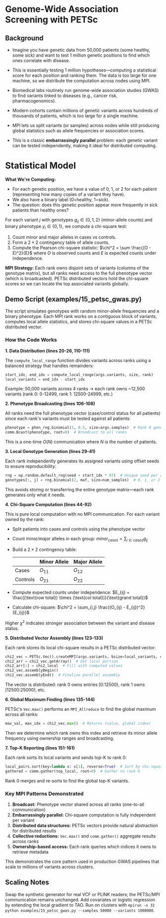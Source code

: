 # Genome-Wide Association Screening with PETSc

## Background

- Imagine you have genetic data from 50,000 patients (some healthy, some sick) and want to test 1 million genetic positions to find which ones correlate with disease. 

- This is essentially testing 1 million hypotheses—computing a statistical score for each position and ranking them. The data is too large for one machine, so we distribute the computation across nodes using MPI.

- Biomedical labs routinely run genome-wide association studies (GWAS) to find variants linked to diseases (e.g., cancer risk, pharmacogenomics).

- Modern cohorts contain millions of genetic variants across hundreds of thousands of patients, which is too large for a single machine.

- MPI lets us split variants (or samples) across nodes while still producing global statistics such as allele frequencies or association scores.

- This is a classic **embarrassingly parallel** problem: each genetic variant can be tested independently, making it ideal for distributed computing.

# Statistical Model

**What We're Computing:** 

- For each genetic position, we have a value of 0, 1, or 2 for each patient (representing how many copies of a variant they have).
- We also have a binary label (0=healthy, 1=sick). 
- The question: does this genetic position appear more frequently in sick patients than healthy ones?

For each variant $j$ with genotypes $g_{ij} \in \{0,1,2\}$ (minor-allele counts) and binary phenotype $y_i \in \{0,1\}$, we compute a chi-square test:
1. Count minor and major alleles in cases vs controls.
2. Form a $2 \times 2$ contingency table of allele counts.
3. Compute the Pearson chi-square statistic: $\chi^2 = \sum \frac{(O - E)^2}{E}$ where $O$ is observed counts and $E$ is expected counts under independence.

**MPI Strategy:** Each rank owns disjoint sets of variants (columns of the genotype matrix), but all ranks need access to the full phenotype vector (which is broadcasted). PETSc distributed vectors hold the chi-square scores so we can locate the top associated variants globally.

## Demo Script (examples/15_petsc_gwas.py)

The script simulates genotypes with random minor-allele frequencies and a binary phenotype. Each MPI rank works on a contiguous block of variants, computes local allele statistics, and stores chi-square values in a PETSc distributed vector.

### How the Code Works

**1. Data Distribution (lines 20-26, 110-111)**

The `compute_local_range` function divides variants across ranks using a balanced strategy that handles remainders:
```python
start_idx, end_idx = compute_local_range(args.variants, size, rank)
local_variants = end_idx - start_idx
```
Example: 50,000 variants across 4 ranks → each rank owns ~12,500 variants (rank 0: 0-12499, rank 1: 12500-24999, etc.)

**2. Phenotype Broadcasting (lines 106-108)**

All ranks need the full phenotype vector (case/control status for all patients) since each rank's variants must be tested against all patients:
```python
phenotype = phen_rng.binomial(1, 0.5, size=args.samples)  # Rank 0 generates
comm.Bcast(phenotype, root=0)  # Broadcast to all ranks
```
This is a one-time $O(N)$ communication where $N$ is the number of patients.

**3. Local Genotype Generation (lines 29-41)**

Each rank independently generates its assigned variants using offset seeds to ensure reproducibility:
```python
rng = np.random.default_rng(seed + start_idx * 97)  # Unique seed per rank
genotypes[:, j] = rng.binomial(2, maf, size=num_samples)  # 0, 1, or 2 copies
```
This avoids storing or transferring the entire genotype matrix—each rank generates only what it needs.

**4. Chi-Square Computation (lines 44-92)**

This is pure local computation with no MPI communication. For each variant owned by the rank:
- Split patients into cases and controls using the phenotype vector
- Count minor/major alleles in each group: $minor_{cases} = \sum_{i \in cases} g_{ij}$
- Build a $2 \times 2$ contingency table:

  |           | Minor Allele | Major Allele |
  |-----------|-------------|--------------|
  | Cases     | $O_{11}$    | $O_{12}$    |
  | Controls  | $O_{21}$    | $O_{22}$    |

- Compute expected counts under independence: $E_{ij} = \frac{(\text{row total}) \times (\text{col total})}{\text{grand total}}$
- Calculate chi-square: $\chi^2 = \sum_{i,j} \frac{(O_{ij} - E_{ij})^2}{E_{ij}}$

Higher $\chi^2$ indicates stronger association between the variant and disease status.

**5. Distributed Vector Assembly (lines 123-133)**

Each rank stores its local chi-square results in a PETSc distributed vector:
```python
chi2_vec = PETSc.Vec().createMPI(args.variants, bsize=local_variants, comm=PETSc.COMM_WORLD)
chi2_arr = chi2_vec.getArray()  # Get local portion
chi2_arr[:] = chi2_local  # Fill with computed values
chi2_vec.assemblyBegin()
chi2_vec.assemblyEnd()  # Finalize parallel assembly
```
The vector is distributed: rank 0 owns entries [0:12500), rank 1 owns [12500:25000), etc.

**6. Global Maximum Finding (lines 135-144)**

PETSc's `Vec.max()` performs an `MPI_Allreduce` to find the global maximum across all ranks:
```python
max_val, max_idx = chi2_vec.max()  # Returns (value, global index)
```
Then we determine which rank owns this index and retrieve its minor allele frequency using ownership ranges and broadcasting.

**7. Top-K Reporting (lines 151-161)**

Each rank sorts its local variants and sends top-K to rank 0:
```python
local_pairs.sort(key=lambda x: x[1], reverse=True)  # Sort by chi-square
gathered = comm.gather(top_local, root=0)  # Gather to rank 0
```
Rank 0 merges and re-sorts to find the global top-K variants.

### Key MPI Patterns Demonstrated

1. **Broadcast:** Phenotype vector shared across all ranks (one-to-all communication)
2. **Embarrassingly parallel:** Chi-square computation is fully independent per variant
3. **Distributed data structures:** PETSc vectors provide natural abstraction for distributed results
4. **Collective reductions:** `Vec.max()` and `comm.gather()` aggregate results across ranks
5. **Ownership-based access:** Each rank queries which indices it owns to retrieve metadata

This demonstrates the core pattern used in production GWAS pipelines that scale to millions of variants across clusters.

## Scaling Notes

Swap the synthetic generator for real VCF or PLINK readers; the PETSc/MPI communication remains unchanged. Add covariates or logistic regression by extending the local gradient to TAO. Run on clusters with `mpirun -n 32 python examples/15_petsc_gwas.py --samples 50000 --variants 1000000`.

